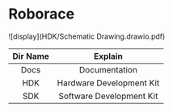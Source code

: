 # Roborace

![display](HDK/Schematic Drawing.drawio.pdf)

|Dir Name|Explain|
| :--:|:--:|
|Docs|Documentation|
|HDK|Hardware Development Kit|
|SDK|Software Development Kit|